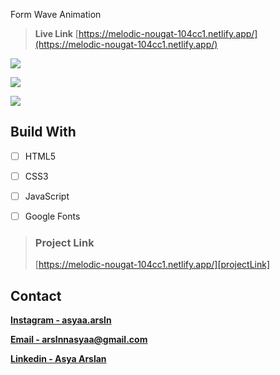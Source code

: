 Form Wave Animation

> **Live Link** [https://melodic-nougat-104cc1.netlify.app/](https://melodic-nougat-104cc1.netlify.app/)

![][img1]

![][img2]

![][img3]


## Build With

- [ ] HTML5
    
- [ ] CSS3
      
- [ ] JavaScript
           
- [ ] Google Fonts




> ### Project Link
>
> [https://melodic-nougat-104cc1.netlify.app/][projectLink]


## Contact

[**Instagram - asyaa.arsln**][instagram]

[**Email - arslnnasyaa@gmail.com**][mail]

[**Linkedin - Asya Arslan**][linkedin]





[img1]: ./img/1.png
[img2]: ./img/2.png
[img3]: ./img/3.png


[mail]: arslnnasyaa@gmail.com
[instagram]: https://www.instagram.com/asyaa.arsln/#
[linkedin]: www.linkedin.com/in/asya-arslan-a2472028a
[projectLink]: https://melodic-nougat-104cc1.netlify.app/